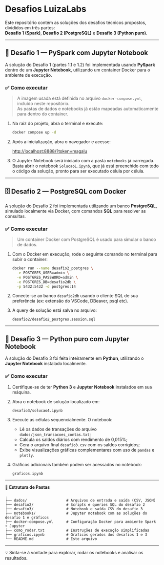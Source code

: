 # Desafios LuizaLabs

Este repositório contém as soluções dos desafios técnicos propostos, divididos em três partes:  
**Desafio 1 (Spark)**, **Desafio 2 (PostgreSQL)** e **Desafio 3 (Python puro)**.

---

## 🚀 Desafio 1 — PySpark com Jupyter Notebook

A solução do Desafio 1 (partes 1.1 e 1.2) foi implementada usando **PySpark** dentro de um **Jupyter Notebook**, utilizando um container Docker para o ambiente de execução.

### ✅ Como executar

> A imagem usada está definida no arquivo `docker-compose.yml`, incluído neste repositório.  
> As pastas de dados e notebooks já estão mapeadas automaticamente para dentro do container.

1. Na raiz do projeto, abra o terminal e execute:

   ```bash
   docker compose up -d
   ```

2. Após a inicialização, abra o navegador e acesse:

   [http://localhost:8888/?token=magalu](http://localhost:8888/?token=magalu)

3. O Jupyter Notebook será iniciado com a pasta `notebooks` já carregada.  
   Basta abrir o notebook `Solucao1.ipynb`, que já está preenchido com todo o código da solução, pronto para ser executado célula por célula.

---

## 🗄️ Desafio 2 — PostgreSQL com Docker

A solução do Desafio 2 foi implementada utilizando um banco **PostgreSQL**, simulado localmente via Docker, com comandos **SQL** para resolver as consultas.

### ✅ Como executar

> Um container Docker com PostgreSQL é usado para simular o banco de dados.

1. Com o Docker em execução, rode o seguinte comando no terminal para subir o container:

   ```bash
   docker run --name desafio2_postgres \
     -e POSTGRES_USER=admin \
     -e POSTGRES_PASSWORD=admin \
     -e POSTGRES_DB=desafio2db \
     -p 5432:5432 -d postgres:14
   ```

2. Conecte-se ao banco `desafio2db` usando o cliente SQL de sua preferência (ex: extensão do VSCode, DBeaver, psql etc).

3. A query de solução está salva no arquivo:

   ```
   desafio2/desafio2_postgres.session.sql
   ```

---

## 🐍 Desafio 3 — Python puro com Jupyter Notebook

A solução do Desafio 3 foi feita inteiramente em **Python**, utilizando o **Jupyter Notebook** instalado localmente.

### ✅ Como executar

1. Certifique-se de ter **Python 3** e **Jupyter Notebook** instalados em sua máquina.

2. Abra o notebook de solução localizado em:

   ```
   desafio3/solucao4.ipynb
   ```

3. Execute as células sequencialmente. O notebook:

   - Lê os dados de transações do arquivo `dados/json_transacoes_contas.txt`;
   - Calcula os saldos diários com rendimento de 0,015%;
   - Gera o arquivo final `desafio3.csv` com os saldos corrigidos;
   - Exibe visualizações gráficas complementares com uso de `pandas` e `plotly`.

4. Gráficos adicionais também podem ser acessados no notebook:

   ```
   graficos.ipynb  

---

📁 **Estrutura de Pastas**
```
.
├── dados/                  # Arquivos de entrada e saída (CSV, JSON)
├── desafio2/               # Scripts e queries SQL do desafio 2
├── desafio3/               # Notebook e saída CSV do desafio 3
├── notebooks/              # Jupyter notebook com as soluções do desafio 1 e gráficos
├── docker-compose.yml      # Configuração Docker para ambiente Spark + Jupyter
├── como_rodar.txt          # Instruções de execução simplificadas
├── graficos.ipynb          # Graficos gerados dos desafios 1 e 3
└── README.md               # Este arquivo
```

---

💡 Sinta-se à vontade para explorar, rodar os notebooks e analisar os resultados.
